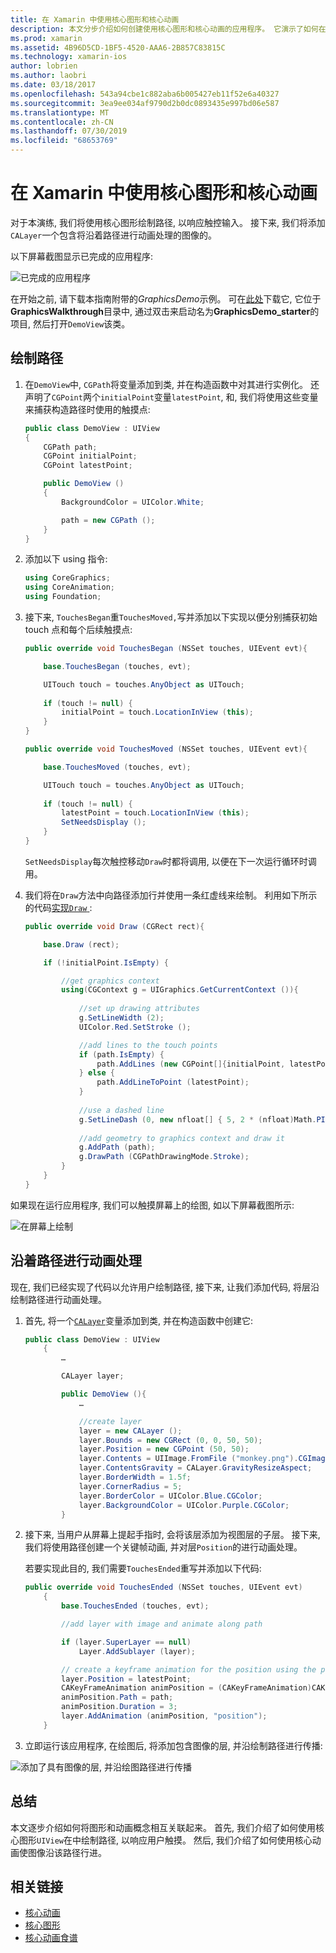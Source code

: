 ```yaml
---
title: 在 Xamarin 中使用核心图形和核心动画
description: 本文分步介绍如何创建使用核心图形和核心动画的应用程序。 它演示了如何在屏幕上绘制响应用户触摸, 以及如何对图像进行动画处理以便沿着路径移动。
ms.prod: xamarin
ms.assetid: 4B96D5CD-1BF5-4520-AAA6-2B857C83815C
ms.technology: xamarin-ios
author: lobrien
ms.author: laobri
ms.date: 03/18/2017
ms.openlocfilehash: 543a94cbe1c882aba6b005427eb11f52e6a40327
ms.sourcegitcommit: 3ea9ee034af9790d2b0dc0893435e997bd06e587
ms.translationtype: MT
ms.contentlocale: zh-CN
ms.lasthandoff: 07/30/2019
ms.locfileid: "68653769"
---
```

# <a name="using-core-graphics-and-core-animation-in-xamarinios"></a>在 Xamarin 中使用核心图形和核心动画

对于本演练, 我们将使用核心图形绘制路径, 以响应触控输入。 接下来, 我们将添加`CALayer`一个包含将沿着路径进行动画处理的图像的。

以下屏幕截图显示已完成的应用程序:

![](graphics-animation-walkthrough-images/00-final-app.png "已完成的应用程序")

在开始之前, 请下载本指南附带的*GraphicsDemo*示例。 可在[此处](https://docs.microsoft.com/samples/xamarin/ios-samples/graphicsandanimation)下载它, 它位于**GraphicsWalkthrough**目录中, 通过双击来启动名为**GraphicsDemo_starter**的项目, 然后打开`DemoView`该类。

## <a name="drawing-a-path"></a>绘制路径


1. 在`DemoView`中, `CGPath`将变量添加到类, 并在构造函数中对其进行实例化。 还声明了`CGPoint`两个`initialPoint`变量`latestPoint`, 和, 我们将使用这些变量来捕获构造路径时使用的触摸点:
    
    ```csharp
    public class DemoView : UIView
    {
        CGPath path;
        CGPoint initialPoint;
        CGPoint latestPoint;
    
        public DemoView ()
        {
            BackgroundColor = UIColor.White;
    
            path = new CGPath ();
        }
    }
    ```

2. 添加以下 using 指令:

    ```csharp
    using CoreGraphics;
    using CoreAnimation;
    using Foundation;
    ```

3. 接下来, `TouchesBegan`重`TouchesMoved,`写并添加以下实现以便分别捕获初始 touch 点和每个后续触摸点:

    ```csharp
    public override void TouchesBegan (NSSet touches, UIEvent evt){
    
        base.TouchesBegan (touches, evt);
    
        UITouch touch = touches.AnyObject as UITouch;
        
        if (touch != null) {
            initialPoint = touch.LocationInView (this);
        }
    }
    
    public override void TouchesMoved (NSSet touches, UIEvent evt){
    
        base.TouchesMoved (touches, evt);
    
        UITouch touch = touches.AnyObject as UITouch;
        
        if (touch != null) {
            latestPoint = touch.LocationInView (this);
            SetNeedsDisplay ();
        }
    }
    ```

    `SetNeedsDisplay`每次触控移动`Draw`时都将调用, 以便在下一次运行循环时调用。

4. 我们将在`Draw`方法中向路径添加行并使用一条红虚线来绘制。 利用如下所示的代码[实现`Draw` ](~/ios/platform/graphics-animation-ios/core-graphics.md) :

    ```csharp
    public override void Draw (CGRect rect){
    
        base.Draw (rect);
    
        if (!initialPoint.IsEmpty) {
    
            //get graphics context
            using(CGContext g = UIGraphics.GetCurrentContext ()){
                    
                //set up drawing attributes
                g.SetLineWidth (2);
                UIColor.Red.SetStroke ();
    
                //add lines to the touch points
                if (path.IsEmpty) {
                    path.AddLines (new CGPoint[]{initialPoint, latestPoint});
                } else {
                    path.AddLineToPoint (latestPoint);
                }
            
                //use a dashed line
                g.SetLineDash (0, new nfloat[] { 5, 2 * (nfloat)Math.PI });
                                
                //add geometry to graphics context and draw it
                g.AddPath (path);       
                g.DrawPath (CGPathDrawingMode.Stroke);
            }
        }
    }
    ```

如果现在运行应用程序, 我们可以触摸屏幕上的绘图, 如以下屏幕截图所示:

![](graphics-animation-walkthrough-images/01-path.png "在屏幕上绘制")

## <a name="animating-along-a-path"></a>沿着路径进行动画处理

现在, 我们已经实现了代码以允许用户绘制路径, 接下来, 让我们添加代码, 将层沿绘制路径进行动画处理。

1. 首先, 将一个[`CALayer`](~/ios/platform/graphics-animation-ios/core-animation.md)变量添加到类, 并在构造函数中创建它:

    ```csharp
    public class DemoView : UIView
        {
            …
    
            CALayer layer;
    
            public DemoView (){
                …
    
                //create layer
                layer = new CALayer ();
                layer.Bounds = new CGRect (0, 0, 50, 50);
                layer.Position = new CGPoint (50, 50);
                layer.Contents = UIImage.FromFile ("monkey.png").CGImage;
                layer.ContentsGravity = CALayer.GravityResizeAspect;
                layer.BorderWidth = 1.5f;
                layer.CornerRadius = 5;
                layer.BorderColor = UIColor.Blue.CGColor;
                layer.BackgroundColor = UIColor.Purple.CGColor;
            }
    ```

2. 接下来, 当用户从屏幕上提起手指时, 会将该层添加为视图层的子层。 接下来, 我们将使用路径创建一个关键帧动画, 并对层`Position`的进行动画处理。

    若要实现此目的, 我们需要`TouchesEnded`重写并添加以下代码:

    ```csharp
    public override void TouchesEnded (NSSet touches, UIEvent evt)
        {
            base.TouchesEnded (touches, evt);

            //add layer with image and animate along path

            if (layer.SuperLayer == null)
                Layer.AddSublayer (layer);

            // create a keyframe animation for the position using the path
            layer.Position = latestPoint;
            CAKeyFrameAnimation animPosition = (CAKeyFrameAnimation)CAKeyFrameAnimation.FromKeyPath ("position");
            animPosition.Path = path;
            animPosition.Duration = 3;
            layer.AddAnimation (animPosition, "position");
        }
    ```

3. 立即运行该应用程序, 在绘图后, 将添加包含图像的层, 并沿绘制路径进行传播:

![](graphics-animation-walkthrough-images/00-final-app.png "添加了具有图像的层, 并沿绘图路径进行传播")

## <a name="summary"></a>总结

本文逐步介绍如何将图形和动画概念相互关联起来。 首先, 我们介绍了如何使用核心图形`UIView`在中绘制路径, 以响应用户触摸。 然后, 我们介绍了如何使用核心动画使图像沿该路径行进。


## <a name="related-links"></a>相关链接

- [核心动画](~/ios/platform/graphics-animation-ios/core-animation.md)
- [核心图形](~/ios/platform/graphics-animation-ios/core-graphics.md)
- [核心动画食谱](https://github.com/xamarin/recipes/tree/master/Recipes/ios/animation/coreanimation)
